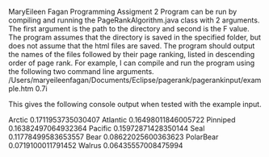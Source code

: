MaryEileen Fagan
Programming Assigment 2
Program can be run by compiling and running the PageRankAlgorithm.java class with 2 arguments. The first argument is the path to the directory and second is the F value. The program assumes that the directory is saved in the specified folder, but does not assume that the html files are saved. The program should output the names of the files followed by their page ranking, listed in descending order of page rank.
For example, I can compile and run the program using the following two command line arguments.
/Users/maryeileenfagan/Documents/Eclipse/pagerank/pagerankinput/example.htm 0.7i

This gives the following console output when tested with the example input. 

Arctic     0.1711953735030407
Atlantic     0.16498011846005722
Pinniped     0.16382497064932364
Pacific     0.15972871428350144
Seal     0.11778499583653557
Bear     0.08622025600363623
PolarBear     0.0719100011791452
Walrus     0.06435557008475994
